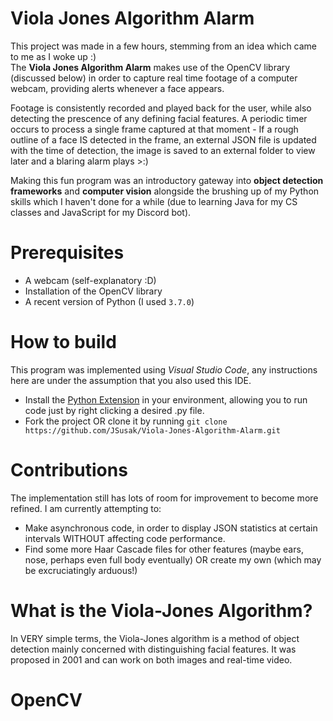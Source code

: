 # Viola Jones Algorithm Alarm
This project was made in a few hours, stemming from an idea which came to me as I woke up :)  
The **Viola Jones Algorithm Alarm** makes use of the OpenCV library (discussed below) in order to capture real time footage of a computer webcam, providing alerts whenever a face appears.   

Footage is consistently recorded and played back for the user, while also detecting the prescence of any defining facial features. A periodic timer occurs to process a single frame captured at that moment - If a rough outline of a face IS detected in the frame, an external JSON file is updated with the time of detection, the image is saved to an external folder to view later and a blaring alarm plays >:)

Making this fun program was an introductory gateway into **object detection frameworks** and **computer vision** alongside the brushing up of my Python skills which I haven't done for a while (due to learning Java for my CS classes and JavaScript for my Discord bot).

# Prerequisites
- A webcam (self-explanatory :D)
- Installation of the OpenCV library
- A recent version of Python (I used `3.7.0`)

# How to build

This program was implemented using *Visual Studio Code*, any instructions here are under the assumption that you also used this IDE.
- Install the [Python Extension](https://marketplace.visualstudio.com/items?itemName=ms-python.python) in your environment, allowing you to run code just by right clicking a desired .py file.
- Fork the project OR clone it by running `git clone https://github.com/JSusak/Viola-Jones-Algorithm-Alarm.git`

# Contributions
The implementation still has lots of room for improvement to become more refined. I am currently attempting to:
- Make asynchronous code, in order to display JSON statistics at certain intervals WITHOUT affecting code performance.
- Find some more Haar Cascade files for other features (maybe ears, nose, perhaps even full body eventually) OR create my own (which may be excruciatingly arduous!)

# What is the Viola-Jones Algorithm?
In VERY simple terms, the Viola-Jones algorithm is a method of object detection mainly concerned with distinguishing facial features. It was proposed in 2001 and can work on both images and real-time video.

# OpenCV 
